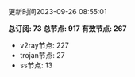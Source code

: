 更新时间2023-09-26 08:55:01

**总订阅: 73**
**总节点: 917**
**有效节点: 267**
- v2ray节点: 227
- trojan节点: 27
- ss节点: 13
